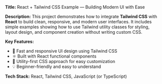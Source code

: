 **Title:** React + Tailwind CSS Example — Building Modern UI with Ease

**Description:**
This project demonstrates how to integrate **Tailwind CSS** with **React** to build clean, responsive, and modern user interfaces.
It includes simple examples showing how to use Tailwind utility classes for styling, layout design, and component creation without writing custom CSS.

**Key Features:**

* 🎨 Fast and responsive UI design using Tailwind CSS
* ⚛️ Built with React functional components
* 🧩 Utility-first CSS approach for easy customization
* 💡 Beginner-friendly and easy to understand

**Tech Stack:**
React, Tailwind CSS, JavaScript (or TypeScript)